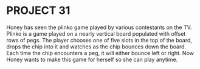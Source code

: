 # PROJECT 31
Honey has seen the plinko game played by various contestants on the TV.
Plinko is a game played on a nearly vertical board populated with offset rows of pegs. The
player chooses one of five slots in the top of the board, drops the chip into it and watches as
the chip bounces down the board. Each time the chip encounters a peg, it will either bounce
left or right.
Now Honey wants to make this game for herself so she can play anytime.

